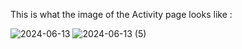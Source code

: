 This is what the image of the Activity page looks like :

![2024-06-13](https://github.com/YungPharaoh65/SalesActivity-page/assets/144108667/d928f754-f597-4cd4-892b-ffde64ac05fd)
![2024-06-13 (5)](https://github.com/YungPharaoh65/SalesActivity-page/assets/144108667/f8bd489e-3d8f-4d16-a44f-a93a83ff9b33)
